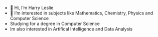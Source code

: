 - 👋 Hi, I’m Harry Leslie
- 👀 I’m interested in subjects like Mathematics, Chemistry, Physics and Computer Science
- Studying for a degree in Computer Science
- Im also interested in Artifical Intelligence and Data Analysis

<!---
Harry-Leslie/Harry-Leslie is a ✨ special ✨ repository because its `README.md` (this file) appears on your GitHub profile.
You can click the Preview link to take a look at your changes.
--->
